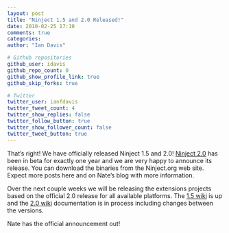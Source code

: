 ```yaml
---
layout: post
title: "Ninject 1.5 and 2.0 Released!"
date: 2010-02-25 17:10
comments: true
categories: 
author: "Ian Davis"

# Github repositories
github_user: idavis
github_repo_count: 0
github_show_profile_link: true
github_skip_forks: true

# Twitter
twitter_user: ianfdavis
twitter_tweet_count: 4
twitter_show_replies: false
twitter_follow_button: true
twitter_show_follower_count: false
twitter_tweet_button: true
---
```

That’s right! We have officially released Ninject 1.5 and 2.0! [Ninject 2.0](http://ninject.org/) has been in beta for exactly one year and we are very happy to announce its release. You can download the binaries from the Ninject.org web site. Expect more posts here and on Nate’s blog with more information.

Over the next couple weeks we will be releasing the extensions projects based on the official 2.0 release for all available platforms. The [1.5 wiki](https://github.com/ninject/ninject1/wiki/) is up and the [2.0 wiki](https://github.com/ninject/ninject/wiki/) documentation is in process including changes between the versions.

Nate has the official announcement out!